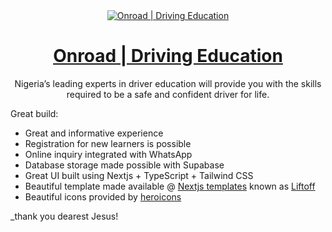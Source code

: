<a href="">
  <div align="center">
    <img alt="Onroad | Driving Education" src="https://res.cloudinary.com/enthusiasm/image/upload/f_auto,q_auto/v1/onroad/k9allvaylqtz9yis18i3">
    <h1 align="center">Onroad | Driving Education</h1>
  </div>
</a>

<p align="center">
Nigeria’s leading experts in driver education will provide you with  the skills 
required to be a safe and confident driver for life. 
</p>

Great build:
- Great and informative experience 
- Registration for new learners is possible 
- Online inquiry integrated with WhatsApp
- Database storage made possible with Supabase
- Great UI built using Nextjs + TypeScript + Tailwind CSS
- Beautiful template made available @ [Nextjs templates](https://vercel.com/templates/next.js/liftoff) known as [Liftoff](https://demo.useliftoff.com/)
- Beautiful icons provided by [heroicons](https://heroicons.com/)

_thank you dearest Jesus!
